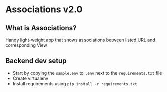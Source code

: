 # Associations v2.0


## What is Associations?
Handy light-weight app that shows associations between listed URL and corresponding View

## Backend dev setup

* Start by copying the `sample.env` to `.env` next to the `requirements.txt` file
* Create virtualenv 
* Install requirements using `pip install -r requirements.txt`
